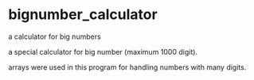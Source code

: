 # bignumber_calculator
a calculator for big numbers

a special calculator for big number (maximum 1000 digit).

arrays were used in this program for handling numbers with many digits.
